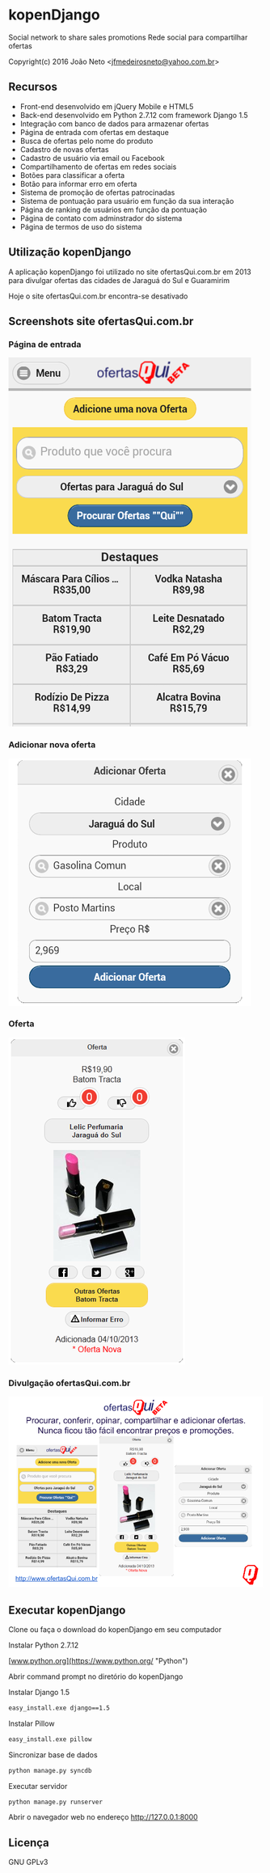 # kopenDjango

Social network to share sales promotions
Rede social para compartilhar ofertas

Copyright(c) 2016 João Neto <<jfmedeirosneto@yahoo.com.br>>

## Recursos

- Front-end desenvolvido em jQuery Mobile e HTML5
- Back-end desenvolvido em Python 2.7.12 com framework Django 1.5
- Integração com banco de dados para armazenar ofertas
- Página de entrada com ofertas em destaque
- Busca de ofertas pelo nome do produto
- Cadastro de novas ofertas
- Cadastro de usuário via email ou Facebook
- Compartilhamento de ofertas em redes sociais
- Botões para classificar a oferta
- Botão para informar erro em oferta
- Sistema de promoção de ofertas patrocinadas
- Sistema de pontuação para usuário em função da sua interação
- Página de ranking de usuários em função da pontuação
- Página de contato com adminstrador do sistema
- Página de termos de uso do sistema

## Utilização kopenDjango

A aplicação kopenDjango foi utilizado no site ofertasQui.com.br em 2013 para divulgar ofertas das cidades de Jaraguá do Sul e Guaramirim

Hoje o site ofertasQui.com.br encontra-se desativado

## Screenshots site ofertasQui.com.br

### Página de entrada

![Página de Entrada](https://raw.githubusercontent.com/jfmedeirosneto/kopendjango/master/screenshots/main-page.png "Página de entrada")

### Adicionar nova oferta

![Adicionar nova oferta](https://raw.githubusercontent.com/jfmedeirosneto/kopendjango/master/screenshots/add-sale-page.png "Adicionar nova oferta")

### Oferta

![Oferta](https://raw.githubusercontent.com/jfmedeirosneto/kopendjango/master/screenshots/sale-page.png "Oferta")

### Divulgação ofertasQui.com.br

![Divulgação ofertasQui.com.br](https://raw.githubusercontent.com/jfmedeirosneto/kopendjango/master/screenshots/ofertas-qui.png "Divulgação ofertasQui.com.br")

## Executar kopenDjango

Clone ou faça o download do kopenDjango em seu computador

Instalar Python 2.7.12

[www.python.org](https://www.python.org/ "Python")

Abrir command prompt no diretório do kopenDjango

Instalar Django 1.5

``` bash
easy_install.exe django==1.5
```
	
Instalar Pillow

``` bash
easy_install.exe pillow
```

Sincronizar base de dados

``` bash
python manage.py syncdb
```

Executar servidor

``` bash
python manage.py runserver
```

Abrir o navegador web no endereço http://127.0.0.1:8000

## Licença

GNU GPLv3